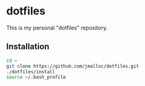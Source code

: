 # dotfiles

This is my personal "dotfiles" repository.

## Installation

```bash
cd ~
git clone https://github.com/jmalloc/dotfiles.git
./dotfiles/install
source ~/.bash_profile
```
